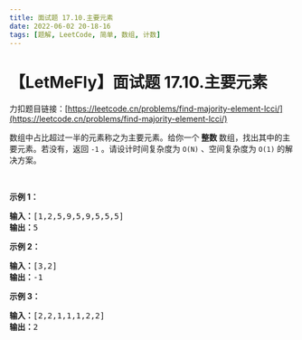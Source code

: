 ```yaml
---
title: 面试题 17.10.主要元素
date: 2022-06-02 20-18-16
tags: [题解, LeetCode, 简单, 数组, 计数]
---
```


# 【LetMeFly】面试题 17.10.主要元素

力扣题目链接：[https://leetcode.cn/problems/find-majority-element-lcci/](https://leetcode.cn/problems/find-majority-element-lcci/)

<p>数组中占比超过一半的元素称之为主要元素。给你一个<strong> 整数 </strong>数组，找出其中的主要元素。若没有，返回 <code>-1</code> 。请设计时间复杂度为 <code>O(N)</code> 、空间复杂度为 <code>O(1)</code> 的解决方案。</p>

<p> </p>

<p><strong>示例 1：</strong></p>

<pre>
<strong>输入：</strong>[1,2,5,9,5,9,5,5,5]
<strong>输出：</strong>5</pre>

<p><strong>示例 2：</strong></p>

<pre>
<strong>输入：</strong>[3,2]
<strong>输出：</strong>-1</pre>

<p><strong>示例 3：</strong></p>

<pre>
<strong>输入：</strong>[2,2,1,1,1,2,2]
<strong>输出：</strong>2</pre>


    